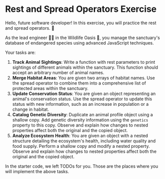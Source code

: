 # Rest and Spread Operators Exercise

Hello, future software developer! In this exercise, you will practice the rest and spread operators. 🏹

As the lead engineer 🧑‍🔬 in the Wildlife Oasis 🐘, you manage the sanctuary's database of endangered species using advanced JavaScript techniques.

Your tasks are:

1. **Track Animal Sightings**: Write a function with rest parameters to print sightings of different animals within the sanctuary. This function should accept an arbitrary number of animal names.
2. **Merge Habitat Areas**: You are given two arrays of habitat names. Use the spread operator to combine them into a comprehensive list of protected areas within the sanctuary.
3. **Update Conservation Status**: You are given an object representing an animal's conservation status. Use the spread operator to update this status with new information, such as an increase in population or a change in habitat.
4. **Catalog Genetic Diversity**: Duplicate an animal profile object using a shallow copy. Add genetic diversity information using the `genetics` property to this copy. Observe and explain how changes to nested properties affect both the original and the copied object.
5. **Analyze Ecosystem Health**: You are given an object with a nested structure detailing the ecosystem's health, including water quality and food supply. Perform a shallow copy and modify a nested property. Observe and explain how changes to nested properties affect both the original and the copied object.

In the starter code, we left TODOs for you. Those are the places where you will implement the above tasks.
